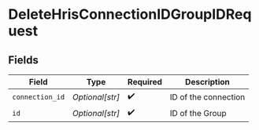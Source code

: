 # DeleteHrisConnectionIDGroupIDRequest


## Fields

| Field                | Type                 | Required             | Description          |
| -------------------- | -------------------- | -------------------- | -------------------- |
| `connection_id`      | *Optional[str]*      | :heavy_check_mark:   | ID of the connection |
| `id`                 | *Optional[str]*      | :heavy_check_mark:   | ID of the Group      |